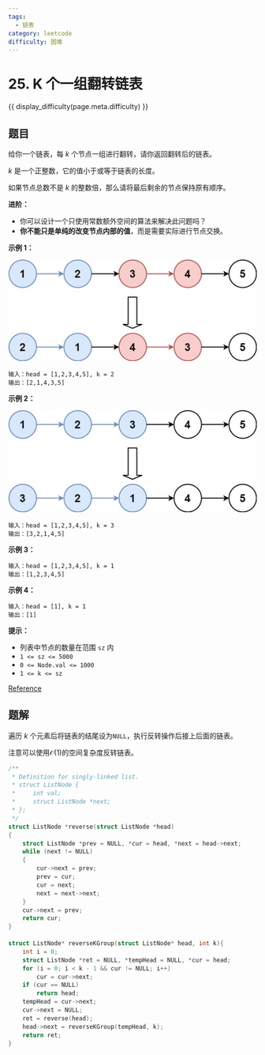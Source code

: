 ```yaml
---
tags:
  - 链表
category: leetcode
difficulty: 困难
---
```


# 25. K 个一组翻转链表

{{ display_difficulty(page.meta.difficulty) }}

## 题目

给你一个链表，每 *k* 个节点一组进行翻转，请你返回翻转后的链表。

*k* 是一个正整数，它的值小于或等于链表的长度。

如果节点总数不是 *k* 的整数倍，那么请将最后剩余的节点保持原有顺序。

**进阶：**

* 你可以设计一个只使用常数额外空间的算法来解决此问题吗？
* **你不能只是单纯的改变节点内部的值**，而是需要实际进行节点交换。

**示例 1：**

![Example 1](img/25_example_1.jpg)

```
输入：head = [1,2,3,4,5], k = 2
输出：[2,1,4,3,5]
```

**示例 2：**

![Example 2](img/25_example_2.jpg)

```
输入：head = [1,2,3,4,5], k = 3
输出：[3,2,1,4,5]
```

**示例 3：**

```
输入：head = [1,2,3,4,5], k = 1
输出：[1,2,3,4,5]
```

**示例 4：**

```
输入：head = [1], k = 1
输出：[1]
```

**提示：**

* 列表中节点的数量在范围 `sz` 内
* `1 <= sz <= 5000`
* `0 <= Node.val <= 1000`
* `1 <= k <= sz`

[Reference](https://leetcode-cn.com/problems/reverse-nodes-in-k-group)

## 题解

遍历 *k* 个元素后将链表的结尾设为`NULL`，执行反转操作后接上后面的链表。

注意可以使用$\mathcal O(1)$的空间复杂度反转链表。

```c
/**
 * Definition for singly-linked list.
 * struct ListNode {
 *     int val;
 *     struct ListNode *next;
 * };
 */
struct ListNode *reverse(struct ListNode *head)
{
    struct ListNode *prev = NULL, *cur = head, *next = head->next;
    while (next != NULL)
    {
        cur->next = prev;
        prev = cur;
        cur = next;
        next = next->next;
    }
    cur->next = prev;
    return cur;
}

struct ListNode* reverseKGroup(struct ListNode* head, int k){
    int i = 0;
    struct ListNode *ret = NULL, *tempHead = NULL, *cur = head;
    for (i = 0; i < k - 1 && cur != NULL; i++)
        cur = cur->next;
    if (cur == NULL)
        return head;
    tempHead = cur->next;
    cur->next = NULL;
    ret = reverse(head);
    head->next = reverseKGroup(tempHead, k);
    return ret;
}
```